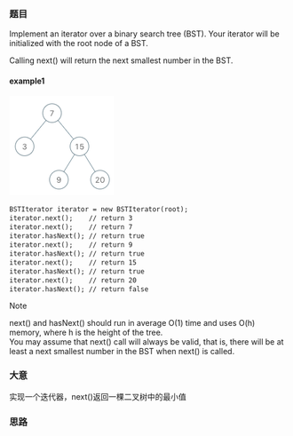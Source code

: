 ### 题目
Implement an iterator over a binary search tree (BST). Your iterator will be initialized with the root node of a BST.

Calling next() will return the next smallest number in the BST.

#### example1
![图片](./bst-tree.png)

```
BSTIterator iterator = new BSTIterator(root);
iterator.next();    // return 3
iterator.next();    // return 7
iterator.hasNext(); // return true
iterator.next();    // return 9
iterator.hasNext(); // return true
iterator.next();    // return 15
iterator.hasNext(); // return true
iterator.next();    // return 20
iterator.hasNext(); // return false
```
Note

next() and hasNext() should run in average O(1) time and uses O(h) memory, where h is the height of the tree.<br>
You may assume that next() call will always be valid, that is, there will be at least a next smallest number in the BST when next() is called.

### 大意
实现一个迭代器，next()返回一棵二叉树中的最小值

### 思路

